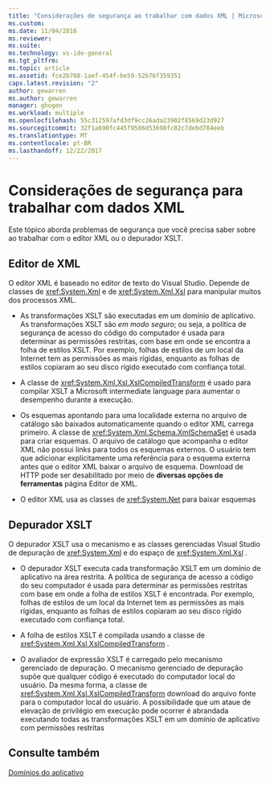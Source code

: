```yaml
---
title: "Considerações de segurança ao trabalhar com dados XML | Microsoft Docs"
ms.custom: 
ms.date: 11/04/2016
ms.reviewer: 
ms.suite: 
ms.technology: vs-ide-general
ms.tgt_pltfrm: 
ms.topic: article
ms.assetid: fce2b708-1aef-454f-be59-52b76f359351
caps.latest.revision: "2"
author: gewarren
ms.author: gewarren
manager: ghogen
ms.workload: multiple
ms.openlocfilehash: 55c312597afd3df9cc26ada23902f8569d23d927
ms.sourcegitcommit: 32f1a690fc445f9586d53698fc82c7debd784eeb
ms.translationtype: MT
ms.contentlocale: pt-BR
ms.lasthandoff: 12/22/2017
---
```

# <a name="security-considerations-when-working-with-xml-data"></a>Considerações de segurança para trabalhar com dados XML
Este tópico aborda problemas de segurança que você precisa saber sobre ao trabalhar com o editor XML ou o depurador XSLT.  
  
## <a name="xml-editor"></a>Editor de XML  
 O editor XML é baseado no editor de texto do Visual Studio. Depende de classes de <xref:System.Xml> e de <xref:System.Xml.Xsl> para manipular muitos dos processos XML.  
  
-   As transformações XSLT são executadas em um domínio de aplicativo. As transformações XSLT são *em modo seguro*; ou seja, a política de segurança de acesso do código do computador é usada para determinar as permissões restritas, com base em onde se encontra a folha de estilos XSLT. Por exemplo, folhas de estilos de um local da Internet tem as permissões as mais rígidas, enquanto as folhas de estilos copiaram ao seu disco rígido executado com confiança total.  
  
-   A classe de <xref:System.Xml.Xsl.XslCompiledTransform> é usado para compilar XSLT a Microsoft intermediate language para aumentar o desempenho durante a execução.  
  
-   Os esquemas apontando para uma localidade externa no arquivo de catálogo são baixados automaticamente quando o editor XML carrega primeiro. A classe de <xref:System.Xml.Schema.XmlSchemaSet> é usada para criar esquemas. O arquivo de catálogo que acompanha o editor XML não possui links para todos os esquemas externos. O usuário tem que adicionar explicitamente uma referência para o esquema externa antes que o editor XML baixar o arquivo de esquema. Download de HTTP pode ser desabilitado por meio de **diversas opções de ferramentas** página Editor de XML.  
  
-   O editor XML usa as classes de <xref:System.Net> para baixar esquemas  
  
## <a name="xslt-debugger"></a>Depurador XSLT  
 O depurador XSLT usa o mecanismo e as classes gerenciadas Visual Studio de depuração de <xref:System.Xml> e do espaço de <xref:System.Xml.Xsl> .  
  
-   O depurador XSLT executa cada transformação XSLT em um domínio de aplicativo na área restrita. A política de segurança de acesso a código do seu computador é usada para determinar as permissões restritas com base em onde a folha de estilos XSLT é encontrada. Por exemplo, folhas de estilos de um local da Internet tem as permissões as mais rígidas, enquanto as folhas de estilos copiaram ao seu disco rígido executado com confiança total.  
  
-   A folha de estilos XSLT é compilada usando a classe de <xref:System.Xml.Xsl.XslCompiledTransform> .  
  
-   O avaliador de expressão XSLT é carregado pelo mecanismo gerenciado de depuração. O mecanismo gerenciado de depuração supõe que qualquer código é executado do computador local do usuário. Da mesma forma, a classe de <xref:System.Xml.Xsl.XslCompiledTransform> download do arquivo fonte para o computador local do usuário. A possibilidade que um ataue de elevação de privilégio em execução pode ocorrer é abrandada executando todas as transformações XSLT em um domínio de aplicativo com permissões restritas  
  
## <a name="see-also"></a>Consulte também  
 [Domínios do aplicativo](/dotnet/framework/app-domains/application-domains)  
